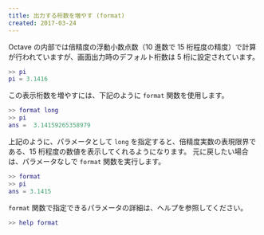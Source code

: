 ```yaml
---
title: 出力する桁数を増やす (format)
created: 2017-03-24
---
```


Octave の内部では倍精度の浮動小数点数（10 進数で 15 桁程度の精度）で計算が行われていますが、画面出力時のデフォルト桁数は 5 桁に設定されています。

~~~ matlab
>> pi
pi = 3.1416
~~~

この表示桁数を増やすには、下記のように `format` 関数を使用します。

~~~ matlab
>> format long
>> pi
ans =  3.14159265358979
~~~

上記のように、パラメータとして `long` を指定すると、倍精度実数の表現限界である、15 桁程度の数値を表示してくれるようになります。
元に戻したい場合は、パラメータなしで `format` 関数を実行します。

~~~ matlab
>> format
>> pi
ans = 3.1415
~~~

`format` 関数で指定できるパラメータの詳細は、ヘルプを参照してください。

~~~ matlab
>> help format
~~~

